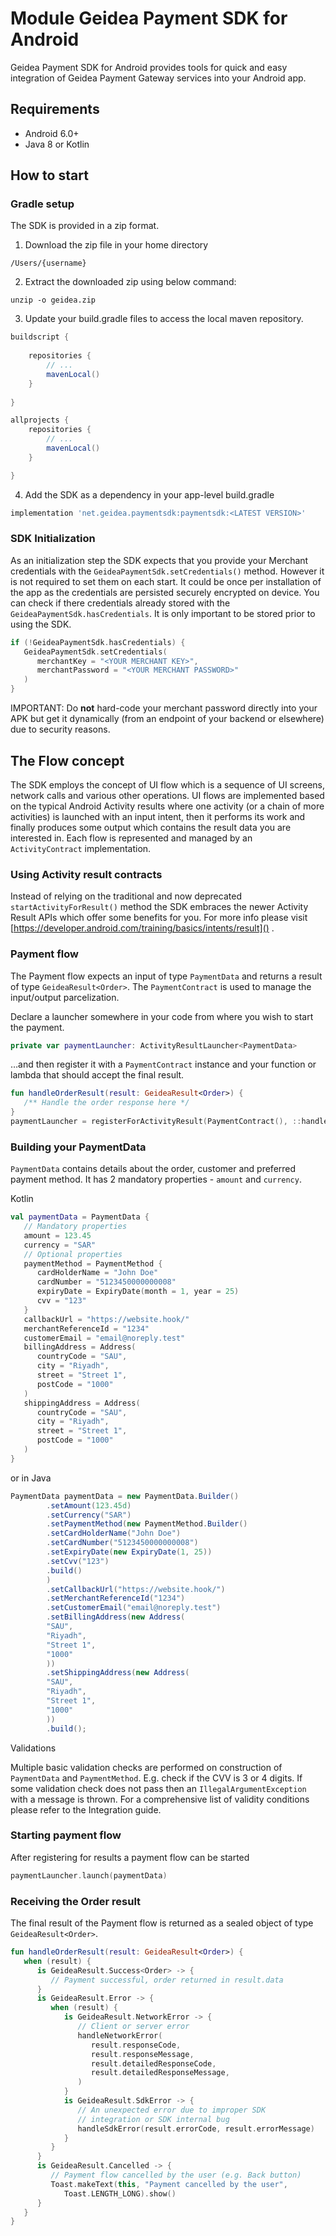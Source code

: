 # Module Geidea Payment SDK for Android

Geidea Payment SDK for Android provides tools for quick and easy
integration of Geidea Payment Gateway services into your Android app.

## Requirements
- Android 6.0+
- Java 8 or Kotlin

## How to start

### Gradle setup

The SDK is provided in a zip format.


1. Download the zip file in your home directory
```
/Users/{username}
```
2. Extract the downloaded zip using below command:
```
unzip -o geidea.zip
```
3. Update your build.gradle files to access the local maven repository.
```groovy
buildscript {
    
    repositories {
        // ...
        mavenLocal()
    }
   
}

allprojects {
    repositories {
        // ...
        mavenLocal()
    }

}

```

4. Add the SDK as a dependency in your app-level build.gradle

```groovy
implementation 'net.geidea.paymentsdk:paymentsdk:<LATEST VERSION>'
```

### SDK Initialization

As an initialization step the SDK expects that you provide your Merchant
credentials with the `GeideaPaymentSdk.setCredentials()` method. However
it is not required to set them on each start. It could be once per
installation of the app as the credentials are persisted securely
encrypted on device. You can check if there credentials already stored
with the `GeideaPaymentSdk.hasCredentials`. It is only important to be
stored prior to using the SDK.
```kotlin
if (!GeideaPaymentSdk.hasCredentials) {
   GeideaPaymentSdk.setCredentials(
      merchantKey = "<YOUR MERCHANT KEY>",
      merchantPassword = "<YOUR MERCHANT PASSWORD>"
   )
}
```
IMPORTANT: Do **not** hard-code your merchant password directly into
your APK but get it dynamically (from an endpoint of your backend or
elsewhere) due to security reasons.

## The Flow concept

The SDK employs the concept of UI flow which is a sequence of UI
screens, network calls and various other operations. UI flows are
implemented based on the typical Android Activity results where one
activity (or a chain of more activities) is launched with an input
intent, then it performs its work and finally produces some output which
contains the result data you are interested in. Each flow is represented
and managed by an `ActivityContract` implementation.

### Using Activity result contracts

Instead of relying on the traditional and now deprecated
`startActivityForResult()` method the SDK embraces the newer Activity
Result APIs which offer some benefits for you. For more info please
visit [https://developer.android.com/training/basics/intents/result]() .

### Payment flow

The Payment flow expects an input of type `PaymentData` and returns a
result of type `GeideaResult<Order>`. The `PaymentContract` is used to
manage the input/output parcelization.

Declare a launcher somewhere in your code from where you wish to start
the payment.

```kotlin
private var paymentLauncher: ActivityResultLauncher<PaymentData>
```

…and then register it with a `PaymentContract` instance and your
function or lambda that should accept the final result.

```kotlin
fun handleOrderResult(result: GeideaResult<Order>) {
   /** Handle the order response here */
}
paymentLauncher = registerForActivityResult(PaymentContract(), ::handleOrderResult)
```

### Building your PaymentData

`PaymentData` contains details about the order, customer and preferred
payment method. It has 2 mandatory properties - `amount` and `currency`.

Kotlin

```kotlin
val paymentData = PaymentData {
   // Mandatory properties
   amount = 123.45
   currency = "SAR"
   // Optional properties
   paymentMethod = PaymentMethod {
      cardHolderName = "John Doe"
      cardNumber = "5123450000000008"
      expiryDate = ExpiryDate(month = 1, year = 25)
      cvv = "123"
   }
   callbackUrl = "https://website.hook/"
   merchantReferenceId = "1234"
   customerEmail = "email@noreply.test"
   billingAddress = Address(
      countryCode = "SAU",
      city = "Riyadh",
      street = "Street 1",
      postCode = "1000"
   )
   shippingAddress = Address(
      countryCode = "SAU",
      city = "Riyadh",
      street = "Street 1",
      postCode = "1000"
   )
}
```

or in Java

```java
PaymentData paymentData = new PaymentData.Builder()
        .setAmount(123.45d)
        .setCurrency("SAR")
        .setPaymentMethod(new PaymentMethod.Builder()
        .setCardHolderName("John Doe")
        .setCardNumber("5123450000000008")
        .setExpiryDate(new ExpiryDate(1, 25))
        .setCvv("123")
        .build()
        )
        .setCallbackUrl("https://website.hook/")
        .setMerchantReferenceId("1234")
        .setCustomerEmail("email@noreply.test")
        .setBillingAddress(new Address(
        "SAU",
        "Riyadh",
        "Street 1",
        "1000"
        ))
        .setShippingAddress(new Address(
        "SAU",
        "Riyadh",
        "Street 1",
        "1000"
        ))
        .build();
```

Validations

Multiple basic validation checks are performed on construction of
`PaymentData` and `PaymentMethod`. E.g. check if the CVV is 3 or 4
digits. If some validation check does not pass then an
`IllegalArgumentException` with a message is thrown. For a comprehensive
list of validity conditions please refer to the Integration guide.


### Starting payment flow

After registering for results a payment flow can be started
```kotlin
paymentLauncher.launch(paymentData)
```

### Receiving the Order result

The final result of the Payment flow is returned as a sealed object of
type `GeideaResult<Order>`.

```kotlin
fun handleOrderResult(result: GeideaResult<Order>) {
   when (result) {
      is GeideaResult.Success<Order> -> {
         // Payment successful, order returned in result.data
      }
      is GeideaResult.Error -> {
         when (result) {
            is GeideaResult.NetworkError -> {
               // Client or server error
               handleNetworkError(
                  result.responseCode,
                  result.responseMessage,
                  result.detailedResponseCode,
                  result.detailedResponseMessage,
               )
            }
            is GeideaResult.SdkError -> {
               // An unexpected error due to improper SDK
               // integration or SDK internal bug
               handleSdkError(result.errorCode, result.errorMessage)
            }
         }
      }
      is GeideaResult.Cancelled -> {
         // Payment flow cancelled by the user (e.g. Back button)
         Toast.makeText(this, "Payment cancelled by the user",
            Toast.LENGTH_LONG).show()
      }
   }
}
```

